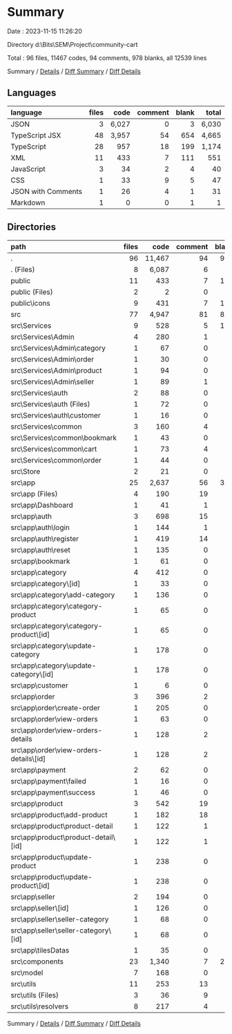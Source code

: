 # Summary

Date : 2023-11-15 11:26:20

Directory d:\\Bits\\SEM\\Project\\community-cart

Total : 96 files,  11467 codes, 94 comments, 978 blanks, all 12539 lines

Summary / [Details](details.md) / [Diff Summary](diff.md) / [Diff Details](diff-details.md)

## Languages
| language | files | code | comment | blank | total |
| :--- | ---: | ---: | ---: | ---: | ---: |
| JSON | 3 | 6,027 | 0 | 3 | 6,030 |
| TypeScript JSX | 48 | 3,957 | 54 | 654 | 4,665 |
| TypeScript | 28 | 957 | 18 | 199 | 1,174 |
| XML | 11 | 433 | 7 | 111 | 551 |
| JavaScript | 3 | 34 | 2 | 4 | 40 |
| CSS | 1 | 33 | 9 | 5 | 47 |
| JSON with Comments | 1 | 26 | 4 | 1 | 31 |
| Markdown | 1 | 0 | 0 | 1 | 1 |

## Directories
| path | files | code | comment | blank | total |
| :--- | ---: | ---: | ---: | ---: | ---: |
| . | 96 | 11,467 | 94 | 978 | 12,539 |
| . (Files) | 8 | 6,087 | 6 | 9 | 6,102 |
| public | 11 | 433 | 7 | 111 | 551 |
| public (Files) | 2 | 2 | 0 | 0 | 2 |
| public\\icons | 9 | 431 | 7 | 111 | 549 |
| src | 77 | 4,947 | 81 | 858 | 5,886 |
| src\\Services | 9 | 528 | 5 | 126 | 659 |
| src\\Services\\Admin | 4 | 280 | 1 | 67 | 348 |
| src\\Services\\Admin\\category | 1 | 67 | 0 | 20 | 87 |
| src\\Services\\Admin\\order | 1 | 30 | 0 | 11 | 41 |
| src\\Services\\Admin\\product | 1 | 94 | 0 | 17 | 111 |
| src\\Services\\Admin\\seller | 1 | 89 | 1 | 19 | 109 |
| src\\Services\\auth | 2 | 88 | 0 | 20 | 108 |
| src\\Services\\auth (Files) | 1 | 72 | 0 | 16 | 88 |
| src\\Services\\auth\\customer | 1 | 16 | 0 | 4 | 20 |
| src\\Services\\common | 3 | 160 | 4 | 39 | 203 |
| src\\Services\\common\\bookmark | 1 | 43 | 0 | 11 | 54 |
| src\\Services\\common\\cart | 1 | 73 | 4 | 18 | 95 |
| src\\Services\\common\\order | 1 | 44 | 0 | 10 | 54 |
| src\\Store | 2 | 21 | 0 | 10 | 31 |
| src\\app | 25 | 2,637 | 56 | 390 | 3,083 |
| src\\app (Files) | 4 | 190 | 19 | 31 | 240 |
| src\\app\\Dashboard | 1 | 41 | 1 | 7 | 49 |
| src\\app\\auth | 3 | 698 | 15 | 53 | 766 |
| src\\app\\auth\\login | 1 | 144 | 1 | 13 | 158 |
| src\\app\\auth\\register | 1 | 419 | 14 | 24 | 457 |
| src\\app\\auth\\reset | 1 | 135 | 0 | 16 | 151 |
| src\\app\\bookmark | 1 | 61 | 0 | 11 | 72 |
| src\\app\\category | 4 | 412 | 0 | 98 | 510 |
| src\\app\\category\\[id] | 1 | 33 | 0 | 13 | 46 |
| src\\app\\category\\add-category | 1 | 136 | 0 | 37 | 173 |
| src\\app\\category\\category-product | 1 | 65 | 0 | 7 | 72 |
| src\\app\\category\\category-product\\[id] | 1 | 65 | 0 | 7 | 72 |
| src\\app\\category\\update-category | 1 | 178 | 0 | 41 | 219 |
| src\\app\\category\\update-category\\[id] | 1 | 178 | 0 | 41 | 219 |
| src\\app\\customer | 1 | 6 | 0 | 2 | 8 |
| src\\app\\order | 3 | 396 | 2 | 58 | 456 |
| src\\app\\order\\create-order | 1 | 205 | 0 | 29 | 234 |
| src\\app\\order\\view-orders | 1 | 63 | 0 | 9 | 72 |
| src\\app\\order\\view-orders-details | 1 | 128 | 2 | 20 | 150 |
| src\\app\\order\\view-orders-details\\[id] | 1 | 128 | 2 | 20 | 150 |
| src\\app\\payment | 2 | 62 | 0 | 9 | 71 |
| src\\app\\payment\\failed | 1 | 16 | 0 | 3 | 19 |
| src\\app\\payment\\success | 1 | 46 | 0 | 6 | 52 |
| src\\app\\product | 3 | 542 | 19 | 92 | 653 |
| src\\app\\product\\add-product | 1 | 182 | 18 | 33 | 233 |
| src\\app\\product\\product-detail | 1 | 122 | 1 | 16 | 139 |
| src\\app\\product\\product-detail\\[id] | 1 | 122 | 1 | 16 | 139 |
| src\\app\\product\\update-product | 1 | 238 | 0 | 43 | 281 |
| src\\app\\product\\update-product\\[id] | 1 | 238 | 0 | 43 | 281 |
| src\\app\\seller | 2 | 194 | 0 | 19 | 213 |
| src\\app\\seller\\[id] | 1 | 126 | 0 | 11 | 137 |
| src\\app\\seller\\seller-category | 1 | 68 | 0 | 8 | 76 |
| src\\app\\seller\\seller-category\\[id] | 1 | 68 | 0 | 8 | 76 |
| src\\app\\tilesDatas | 1 | 35 | 0 | 10 | 45 |
| src\\components | 23 | 1,340 | 7 | 264 | 1,611 |
| src\\model | 7 | 168 | 0 | 23 | 191 |
| src\\utils | 11 | 253 | 13 | 45 | 311 |
| src\\utils (Files) | 3 | 36 | 9 | 5 | 50 |
| src\\utils\\resolvers | 8 | 217 | 4 | 40 | 261 |

Summary / [Details](details.md) / [Diff Summary](diff.md) / [Diff Details](diff-details.md)